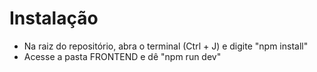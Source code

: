 # Instalação

- Na raiz do repositório, abra o terminal (Ctrl + J) e digite "npm install"
- Acesse a pasta FRONTEND e dê "npm run dev"
